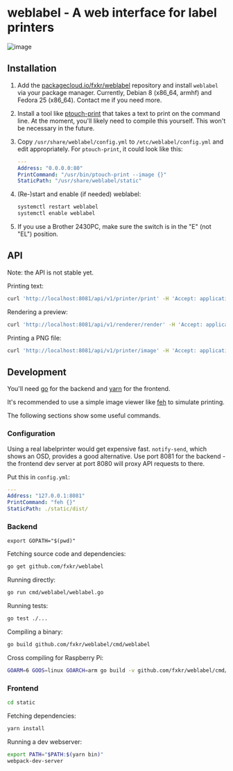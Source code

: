 # weblabel - A web interface for label printers

![image](https://cloud.githubusercontent.com/assets/389616/25075287/7a33bc96-2311-11e7-91b2-8dedc52a7c8b.png)


## Installation

1. Add the [packagecloud.io/fxkr/weblabel](https://packagecloud.io/fxkr/weblabel/install) repository and install `weblabel` via your package manager. Currently, Debian 8 (x86_64, armhf) and Fedora 25 (x86_64). Contact me if you need more.

2. Install a tool like [ptouch-print](https://github.com/dradermacher/ptouch-print) that takes a text to print on the command line. At the moment, you'll likely need to compile this yourself. This won't be necessary in the future.

3. Copy `/usr/share/weblabel/config.yml` to `/etc/weblabel/config.yml` and edit appropriately. For `ptouch-print`, it could look like this:

    ```yaml
    ---
    Address: "0.0.0.0:80"
    PrintCommand: "/usr/bin/ptouch-print --image {}"
    StaticPath: "/usr/share/weblabel/static"
    ```

4. (Re-)start and enable (if needed) weblabel:

    ```sh
    systemctl restart weblabel
    systemctl enable weblabel
    ```

5. If you use a Brother 2430PC, make sure the switch is in the "E" (not "EL") position.


## API

Note: the API is not stable yet.

Printing text:

```sh
curl 'http://localhost:8081/api/v1/printer/print' -H 'Accept: application/json' --data '{"document": {"text":"bar"}}'
```

Rendering a preview:

```sh
curl 'http://localhost:8081/api/v1/renderer/render' -H 'Accept: application/json' --data '{"document": {"text":"bar"}}'
```

Printing a PNG file:

```sh
curl 'http://localhost:8081/api/v1/printer/image' -H 'Accept: application/json' -F 'data={}' -F 'image=@label.png'
```


## Development

You'll need [go](https://golang.org/) for the backend and  [yarn](https://yarnpkg.com/lang/en/) for the frontend.

It's recommended to use a simple image viewer like [feh](https://feh.finalrewind.org/) to simulate printing.

The following sections show some useful commands.

### Configuration

Using a real labelprinter would get expensive fast. `notify-send`, which shows an OSD, provides a good alternative. Use port 8081 for the backend - the frontend dev server at port 8080 will proxy API requests to there.

Put this in `config.yml`:


```yaml
---
Address: "127.0.0.1:8081"
PrintCommand: "feh {}"
StaticPath: ./static/dist/
```

### Backend

```
export GOPATH="$(pwd)"
```

Fetching source code and dependencies:

```sh
go get github.com/fxkr/weblabel
```

Running directly:
```sh
go run cmd/weblabel/weblabel.go
```

Running tests:
```sh
go test ./...
```

Compiling a binary:
```sh
go build github.com/fxkr/weblabel/cmd/weblabel
```

Cross compiling for Raspberry Pi:
```sh
GOARM=6 GOOS=linux GOARCH=arm go build -v github.com/fxkr/weblabel/cmd/weblabel
```

### Frontend

```sh
cd static
```

Fetching dependencies:
```sh
yarn install
```

Running a dev webserver:
```sh
export PATH="$PATH:$(yarn bin)"
webpack-dev-server
```
